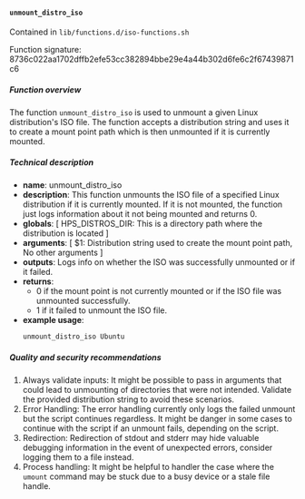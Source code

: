 #### `unmount_distro_iso`

Contained in `lib/functions.d/iso-functions.sh`

Function signature: 8736c022aa1702dffb2efe53cc382894bbe29e4a44b302d6fe6c2f67439871c6

##### Function overview

The function `unmount_distro_iso` is used to unmount a given Linux distribution's ISO file. The function accepts a distribution string and uses it to create a mount point path which is then unmounted if it is currently mounted.

##### Technical description

- **name**: unmount_distro_iso
- **description**: This function unmounts the ISO file of a specified Linux distribution if it is currently mounted. If it is not mounted, the function just logs information about it not being mounted and returns 0.
- **globals**: [ HPS_DISTROS_DIR: This is a directory path where the distribution is located ]
- **arguments**: [ $1: Distribution string used to create the mount point path, No other arguments ]
- **outputs**: Logs info on whether the ISO was successfully unmounted or if it failed.
- **returns**: 
    - 0 if the mount point is not currently mounted or if the ISO file was unmounted successfully.
    - 1 if it failed to unmount the ISO file.
- **example usage**:
    ```bash
    unmount_distro_iso Ubuntu
    ```

##### Quality and security recommendations

1. Always validate inputs: It might be possible to pass in arguments that could lead to unmounting of directories that were not intended. Validate the provided distribution string to avoid these scenarios.
2. Error Handling: The error handling currently only logs the failed unmount but the script continues regardless. It might be danger in some cases to continue with the script if an unmount fails, depending on the script.
3. Redirection: Redirection of stdout and stderr may hide valuable debugging information in the event of unexpected errors, consider logging them to a file instead.
4. Process handling: It might be helpful to handler the case where the `umount` command may be stuck due to a busy device or a stale file handle.

